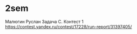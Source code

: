 # 2sem
Малюгин Руслан
Задача С. Контест 1
https://contest.yandex.ru/contest/17228/run-report/31397405/
